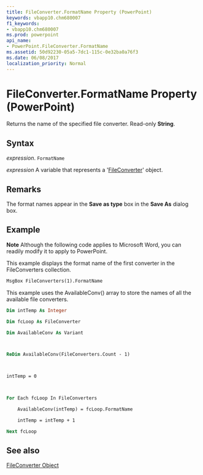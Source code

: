 ```yaml
---
title: FileConverter.FormatName Property (PowerPoint)
keywords: vbapp10.chm680007
f1_keywords:
- vbapp10.chm680007
ms.prod: powerpoint
api_name:
- PowerPoint.FileConverter.FormatName
ms.assetid: 50d92230-05a5-7dc1-115c-0e32ba0a76f3
ms.date: 06/08/2017
localization_priority: Normal
---
```



# FileConverter.FormatName Property (PowerPoint)

Returns the name of the specified file converter. Read-only  **String**.


## Syntax

 _expression_. `FormatName`

 _expression_ A variable that represents a '[FileConverter](PowerPoint.FileConverter.md)' object.


## Remarks

The format names appear in the  **Save as type** box in the **Save As** dialog box.


## Example




 **Note**  Although the following code applies to Microsoft Word, you can readily modify it to apply to PowerPoint.

This example displays the format name of the first converter in the FileConverters collection.




```vb
MsgBox FileConverters(1).FormatName
```

This example uses the AvailableConv() array to store the names of all the available file converters.




```vb
Dim intTemp As Integer

Dim fcLoop As FileConverter

Dim AvailableConv As Variant



ReDim AvailableConv(FileConverters.Count - 1)



intTemp = 0



For Each fcLoop In FileConverters

    AvailableConv(intTemp) = fcLoop.FormatName

    intTemp = intTemp + 1

Next fcLoop
```


## See also


[FileConverter Object](PowerPoint.FileConverter.md)

